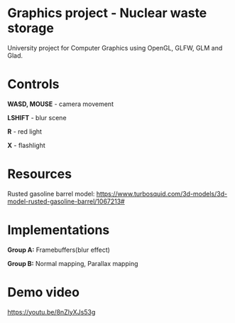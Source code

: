 # Graphics project - Nuclear waste storage

University project for Computer Graphics using OpenGL, GLFW, GLM and Glad.

# Controls
**WASD, MOUSE** - camera movement 

**LSHIFT** - blur scene

**R** - red light

**X** - flashlight 

# Resources

Rusted gasoline barrel model: https://www.turbosquid.com/3d-models/3d-model-rusted-gasoline-barrel/1067213#


# Implementations

**Group A:** Framebuffers(blur effect)

**Group B:** Normal mapping, Parallax mapping

# Demo video

https://youtu.be/8nZlyXJs53g

